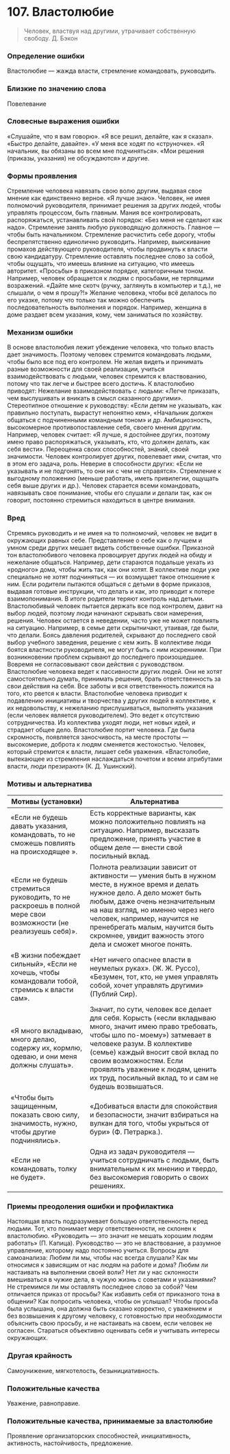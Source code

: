 # 107. Властолюбие
> Человек, властвуя над другими, утрачивает собственную свободу.
Д. Бэкон

### Определение ошибки
Властолюбие — жажда власти, стремление командовать, руководить.

### Близкие по значению слова
Повелевание

### Словесные выражения ошибки
«Слушайте, что я вам говорю».
«Я все решил, делайте, как я сказал».
«Быстро делайте, давайте».
«У меня все ходят по «струночке».
«Я начальник, вы обязаны во всем мне подчиняться».
«Мои решения (приказы, указания) не обсуждаются» и другие.

### Формы проявления
Стремление человека навязать свою волю другим, выдавая свое мнение как единственно верное. «Я лучше знаю».
Человек, не имея полномочий руководителя, принимает решения за других людей, чтобы управлять процессом, быть главным.
Мания все контролировать, распоряжаться, устанавливать свой порядок: «Без меня не сделают как надо».
Стремление занять любую руководящую должность. Главное — чтобы быть начальником.
Стремление расчистить себе дорогу, чтобы беспрепятственно единолично руководить. Например, выискивание промахов действующего руководителя, чтобы продвинуть к власти свою кандидатуру.
Стремление оставлять последнее слово за собой, чтобы ощущать, что имеешь влияние на ситуацию, что имеешь авторитет.
«Просьбы» в приказном порядке, категоричным тоном. Например, человек обращается к людям с просьбами, не терпящими возражений. «Дайте мне скотч (ручку, заглянуть в компьютер и т.д.), не слышали, о чем я прошу?!»
Желание человека, чтобы всё делалось по его указке, потому что только так можно обеспечить последовательность выполнения и порядок. Например, женщина в доме раздает всем указания, кому, чем заниматься по хозяйству.

### Механизм ошибки
В основе властолюбия лежит убеждение человека, что только власть дает значимость. Поэтому человек стремится командовать людьми, чтобы было все под его контролем.
Не желая видеть и принимать разные возможности для своей реализации, учиться взаимодействовать с людьми, человек стремится к властвованию, потому что так легче и быстрее всего достичь.
К властолюбию приводят:
Нежелание взаимодействовать с людьми: «Легче приказать, чем выслушивать и вникать в смысл сказанного другими».
Стереотипное отношение к руководству: «Если детям не указывать, как правильно поступать, вырастут непонятно кем», «Начальник должен общаться с подчиненными командным тоном» и др.
Амбициозность, высокомерное противопоставление себя, своего мнения другим. Например, человек считает: «Я лучше, я достойнее других, поэтому имею право распоряжаться, указывать, кто, что должен делать, как себя вести».
Переоценка своих способностей, знаний, своей значимости. Человек контролирует других, повелевает ими, считая, что в этом его задача, роль.
Неверие в способности других: «Если не указывать и не подгонять, то они ни с чем не справятся».
Стремление к выгодному положению (меньше работать, иметь привилегии, ощущать себя выше других и др.). Человек старается всеми командовать, навязывать свое понимание, чтобы его слушали и делали так, как он говорит, постоянно стремиться находиться в центре внимания.

### Вред
Стремясь руководить и не имея на то полномочий, человек не видит в окружающих равных себе. Представление о себе как о лучшем и умном среди других мешает видеть собственные ошибки.
Приказной тон властолюбивого человека провоцирует других людей на обиду и нежелание общаться. Например, дети стараются подальше уехать из «родного» дома, чтобы жить так, как они хотят. В коллективе люди уже специально не хотят подчиняться — их возмущает такое отношение к ним.
Если родители пытаются общаться с детьми в форме приказов, выдавая готовые инструкции, что делать и как, это приводит к потере взаимопонимания. В итоге родители теряют контроль над детьми.
Властолюбивый человек пытается держать все под контролем, давит на выбор людей, поэтому люди начинают скрывать свои намерения, решения. Человек остается в неведении, часто уже не может повлиять на ситуацию. Например, в семье дети скрытничают, утаивая, где были, что делали. Боясь давления родителей, скрывают до последнего свой выбор учебного заведения, решение с кем жить. В коллективе люди боятся властности руководителя, не могут быть с ним искренними. При возникновении проблем скрывают до последнего произошедшее. Вовремя не согласовывают свои действия с руководством.
Властолюбие человека ведет к пассивности других людей. Они не хотят самостоятельно думать, принимать решения, брать ответственность за свои действия на себя. Все заботы и вся ответственность ложится на того, кто рвется к власти.
Властолюбие человека приводит к подавлению инициативы и творчества у других людей в коллективе, к их недовольству, к нежеланию прислушиваться, выполнять указания (если человек является руководителем). Это ведет к отсутствию сотрудничества. Из коллектива уходят люди, нет новых идей, и страдает общее дело.
Властолюбие портит человека. Где была скромность, появляется заносчивость, на месте простоты — высокомерие, доброта к людям сменяется жестокостью.
Человек, который стремится к власти, лишает себя уважения. «Властолюбие, вытекающее из стремления наслаждаться почетом и всеми атрибутами власти, люди презирают» (К. Д. Ушинский).

### Мотивы и альтернатива
Мотивы (установки) | Альтернатива
---|---
«Если не будешь давать указания, командовать, то не сможешь повлиять на происходящее ».	| Есть корректные варианты, как можно положительно повлиять на ситуацию. Например, высказать предложение, принять участие в общем деле — внести свой посильный вклад.
«Если не будешь стремиться руководить, то не раскроешь в полной мере свои возможности (не реализуешь себя)». | Полнота реализации зависит от активности — умения быть в нужном месте, в нужное время и делать нужное дело. А дело может быть любым, даже очень незначительным на наш взгляд, но именно через него человек, например, научится не пренебрегать малым, научится быть скромнее, увидит важность этого дела и сможет многое понять.
«В жизни побеждает сильный», «Если не хочешь, чтобы командовали тобой, стремись к власти сам».	| «Нет ничего опаснее власти в неумелых руках». (Ж. Ж. Руссо), «Безумен, тот, кто, не умея управлять собой, хочет управлять другими» (Публий Сир).
«Я много вкладываю, много делаю, содержу их, кормлю, одеваю, и они меня должны слушать». | Значит, по сути, человек все делает для себя. Корысть («если вкладываю много, значит имею право требовать, чтобы шло по-моему») затмевает в человеке разум. В коллективе (семье) каждый вносит свой вклад по своим возможностям. Если проявлять уважение к людям, ценить их труд, посильный вклад, то и сам не будешь возвышаться.
«Чтобы быть защищенным, показать свою силу, значимость, нужно, чтобы другие подчинялись».	| «Добиваться власти для спокойствия и безопасности, значит взбираться на вулкан для того, чтобы укрыться от бури» (Ф. Петрарка.).
«Если не командовать, толку не будет». | Одна из задач руководителя — учиться сотрудничать с людьми, быть внимательным к их мнению и твердо, без высокомерия говорить о своих решениях.

### Приемы преодоления ошибки и профилактика
Настоящая власть подразумевает большую ответственность перед людьми. Тот, кто понимает меру ответственности, не склонен к властолюбию.
«Руководить — это значит не мешать хорошим людям работать» (П. Капица).
Руководство — это не властвование, а разумное управление, которому надо постоянно учиться.
Вопросы для самоанализа:
Любим ли мы, чтобы нас всегда слушали?
Как мы относимся к зависящим от нас людям на работе и дома?
Любим ли настаивать на выполнении своей воли?
Нет ли у нас склонности вмешиваться в чужие дела, в чужую жизнь с советами и указаниями?
Не стремимся ли мы оставлять последнее слово за собой?
Чем отличается приказ от просьбы? Как избавить себя от приказного тона в общении? Как попросить человека, чтобы он услышал? Чтобы просьба была услышана, она должна быть сказано корректно, с уважением и без возвышения к другому человеку, с готовностью при необходимости объяснить свою просьбу, и не настаивать на своем, если человек не согласен.
Стараться объективно оценивать себя и учитывать интересы окружающих.

### Другая крайность
Самоунижение, мягкотелость, безынициативность.

### Положительные качества
Уважение, равноправие.

### Положительные качества, принимаемые за властолюбие
Проявление организаторских способностей, инициативность, активность, настойчивость, предложение. 
